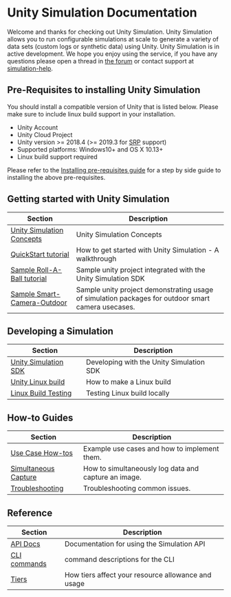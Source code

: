 # Unity Simulation Documentation

Welcome and thanks for checking out Unity Simulation. Unity Simulation allows you to run configurable simulations at scale to generate a variety of data sets (custom logs or synthetic data) using Unity. Unity Simulation is in active development. We hope you enjoy using the service, if you have any questions please open a thread in [the forum](https://forum.unity.com/forums/unity-simulation.407/) or contact support at [simulation-help](mailto:simulation-help@unity3d.com).

## Pre-Requisites to installing Unity Simulation

You should install a compatible version of Unity that is listed below. Please make sure to include linux build support in your installation.

- Unity Account
- Unity Cloud Project
- Unity version >= 2018.4 (>= 2019.3 for [SRP](https://docs.unity3d.com/Manual/ScriptableRenderPipeline.html) support)
- Supported platforms: Windows10+ and OS X 10.13+
- Linux build support required

Please refer to the [Installing pre-requisites guide](doc/requirements.md) for a step by side guide to installing the above pre-requisites.

## Getting started with Unity Simulation

| Section | Description |
|---|---|
|[Unity Simulation Concepts](doc/taxonomy.md) | Unity Simulation Concepts|
|[QuickStart tutorial](doc/quickstart.md) | How to get started with Unity Simulation - A walkthrough |
|[Sample Roll-A-Ball tutorial](https://github.com/Unity-Technologies/Unity-Simulation-RollABall) | Sample unity project integrated with the Unity Simulation SDK|
|[Sample Smart-Camera-Outdoor](https://github.com/Unity-Technologies/Unity-Simulation-Smart-Camera-Outdoor) | Sample unity project demonstrating usage of simulation packages for outdoor smart camera usecases.

## Developing a Simulation
| Section | Description |
|---|---|
|[Unity Simulation SDK](doc/integrate.md) | Developing with the Unity Simulation SDK|
|[Unity Linux build](doc/build.md) | How to make a Linux build|
|[Linux Build Testing](doc/testing.md) | Testing Linux build locally|

## How-to Guides
| Section | Description |
|---|---|
|[Use Case How-tos](doc/use-cases/use-cases.md) | Example use cases and how to implement them.|
|[Simultaneous Capture](doc/simultaneous-capture.md)|How to simultaneously log data and capture an image.|
|[Troubleshooting](doc/troubleshooting.md) | Troubleshooting common issues.|

## Reference

| Section | Description |
|---|---|
|[API Docs](https://api.simulation.unity3d.com/swagger/index.html)| Documentation for using the Simulation API |
|[CLI commands](doc/cli.md) | command descriptions for the CLI |
|[Tiers](doc/usage-tiers.md)| How tiers affect your resource allowance and usage |
